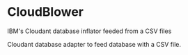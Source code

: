 # CloudBlower
IBM's Cloudant database inflator feeded from a CSV files

Cloudant database adapter to feed database with a CSV file.



